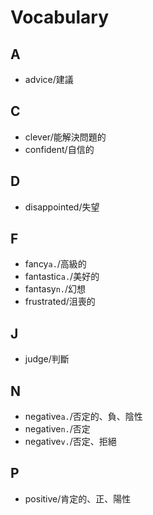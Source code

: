 # Vocabulary

## A

- advice/建議

<!-- ## B -->

## C

- clever/能解決問題的
- confident/自信的

## D

- disappointed/失望

<!-- ## E -->

## F

- fancy`a.`/高級的
- fantastic`a.`/美好的
- fantasy`n.`/幻想
- frustrated/沮喪的

<!-- ## G -->
<!-- ## H -->
<!-- ## I -->

## J

- judge/判斷

<!-- ## K -->
<!-- ## L -->
<!-- ## M -->

## N

- negative`a.`/否定的、負、陰性
- negative`n.`/否定
- negative`v.`/否定、拒絕

<!-- ## O -->

## P

- positive/肯定的、正、陽性

<!-- ## Q -->
<!-- ## R -->
<!-- ## S -->
<!-- ## T -->
<!-- ## U -->
<!-- ## V -->
<!-- ## W -->
<!-- ## X -->
<!-- ## Y -->
<!-- ## Z -->